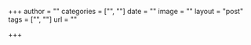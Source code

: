 +++
author = ""
categories = ["", ""]
date  = ""
image = ""
layout = "post"
tags = ["", ""]
url = ""

+++
